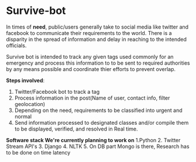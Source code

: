 # Survive-bot
In times of **need**, public/users generally take to social media like twitter and facebook to communicate their requirements to the world. There is a disparity in the spread of information and delay in reaching to the intended officials.

Survive bot is intended to track any given tags used commonly for an emergency and process this information to to be sent to required authorities by any means possible and coordinate thier efforts to prevent overlap.

**Steps involved**:

1. Twitter/Facebook bot to track a tag
2. Process information in the post(Name of user, contact info, filter geolocation)
3. Depending on the need, requirements to be classified into urgent and normal
4. Send information processed to designated classes and/or compile them to be displayed, verified, and resolved in Real time.

**Software stack We're currently planning to work on**
1.Python 
2. Twitter Stream API's
3. Django 
4. NLTK 
5. On DB part Mongo is there, Research has to be done on time latency 
